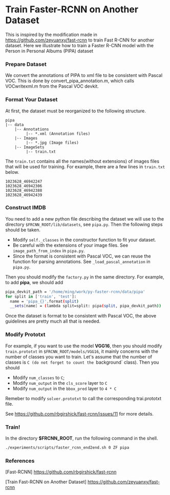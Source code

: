 # Train Faster-RCNN on Another Dataset

This is inspired by the modification made in https://github.com/zeyuanxy/fast-rcnn to train Fast R-CNN for another dataset.
Here we illustrate how to train a Faster R-CNN model with the Person in Personal Albums (PIPA) dataset 

### Prepare Dataset
We convert the annotations of PIPA to xml file to be consistent with Pascal VOC. This is done by convert_pipa_annotation.m, which calls VOCwritexml.m from the Pascal VOC devkit.

### Format Your Dataset

At first, the dataset must be reorganized to the following structure.
```
pipa
|-- data
    |-- Annotations
         |-- *.xml (Annotation files)
    |-- Images
         |-- *.jpg (Image files)
    |-- ImageSets
         |-- train.txt
```

The `train.txt` contains all the names(without extensions) of images files that will be used for training. For example, there are a few lines in `train.txt` below.

```
1023628_46942247
1023628_46942306
1023628_46942388
1023628_46942439
```

### Construct IMDB

You need to add a new python file describing the dataset we will use to the directory `$FRCNN_ROOT/lib/datasets`, see `pipa.py`. Then the following steps should be taken.
  - Modify `self._classes` in the constructor function to fit your dataset.
  - Be careful with the extensions of your image files. See `image_path_from_index` in `pipa.py`.
  - Since the format is consistent with Pascal VOC, we can reuse the function for parsing annotations. See `_load_pascal_annotation` in `pipa.py`.

Then you should modify the `factory.py` in the same directory. For example, to add **pipa**, we should add

```sh
pipa_devkit_path = '/home/ming/work/py-faster-rcnn/data/pipa'
for split in ['train', 'test']:
  name = 'pipa_{}'.format(split)
  __sets[name] = (lambda split=split: pipa(split, pipa_devkit_path))
```
Once the dataset is format to be consistent with Pascal VOC, the above guidelines are pretty much all that is needed.


### Modify Prototxt

For example, if you want to use the model **VGG16**, then you should modify `train.prototxt` in `$FRCNN_ROOT/models/VGG16`, it mainly concerns with the number of classes you want to train. Let's assume that the number of classes is `C (do not forget to count the `background` class). Then you should 
  - Modify `num_classes` to `C`;
  - Modify `num_output` in the `cls_score` layer to `C`
  - Modify `num_output` in the `bbox_pred` layer to `4 * C`

Remeber to modify `solver.prototxt` to call the corresponding trai.prototxt file. 

See https://github.com/rbgirshick/fast-rcnn/issues/11 for more details. 

### Train!

In the directory **$FRCNN_ROOT**, run the following command in the shell.

```sh
./experiments/scripts/faster_rcnn_end2end.sh 0 ZF pipa
```

### References

[Fast-RCNN] https://github.com/rbgirshick/fast-rcnn

[Train Fast-RCNN on Another Dataset] https://github.com/zeyuanxy/fast-rcnn